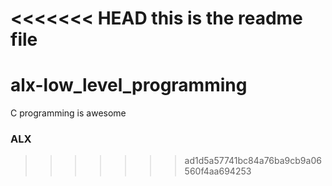 <<<<<<< HEAD
this is the readme file 
=======
# alx-low_level_programming
C programming is awesome
### ALX
>>>>>>> ad1d5a57741bc84a76ba9cb9a06560f4aa694253

